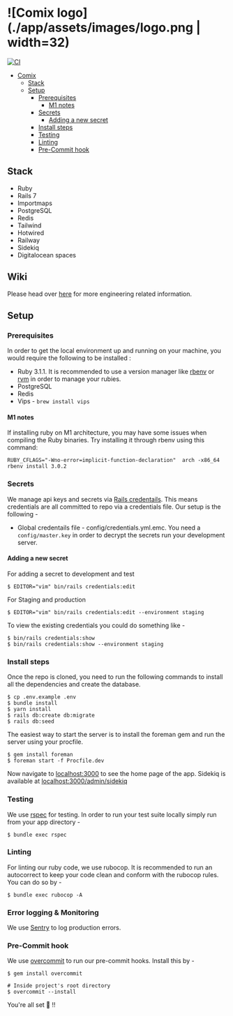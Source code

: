 # ![Comix logo](./app/assets/images/logo.png | width=32)

[![CI](https://github.com/safewlabs/comix-mono/actions/workflows/ci.yml/badge.svg?branch=trunk)](https://github.com/safewlabs/comix-mono/actions/workflows/ci.yml)

- [Comix](#comix------)
  * [Stack](#stack)
  * [Setup](#setup)
    + [Prerequisites](#prerequisites)
      - [M1 notes](#m1-notes)
    + [Secrets](#secrets)
      - [Adding a new secret](#adding-a-new-secret)
    + [Install steps](#install-steps)
    + [Testing](#testing)
    + [Linting](#linting)
    + [Pre-Commit hook](#pre-commit-hook)

## Stack

- Ruby
- Rails 7
- Importmaps
- PostgreSQL
- Redis
- Tailwind
- Hotwired
- Railway
- Sidekiq
- Digitalocean spaces

## Wiki

Please head over [here](https://www.notion.so/Engineering-Wiki-fa21ba7fd9224a57bbbbb0d2ff64411a?pvs=4) for more engineering related information.

## Setup

### Prerequisites

In order to get the local environment up and running on your machine, you would require the following to be installed :

- Ruby 3.1.1. It is recommended to use a version manager like [rbenv](https://github.com/rbenv/rbenv) or [rvm](https://rvm.io/) in order to manage your rubies.
- PostgreSQL
- Redis
- Vips - `brew install vips`

#### M1 notes
If installing ruby on M1 architecture, you may have some issues when compiling the Ruby binaries. Try installing it through rbenv using this command:

```
RUBY_CFLAGS="-Wno-error=implicit-function-declaration"  arch -x86_64 rbenv install 3.0.2
```

### Secrets

We manage api keys and secrets via [Rails credentails](https://edgeguides.rubyonrails.org/security.html#environmental-security). This means credentials are all committed to repo via a credentials file. Our setup is the following -

- Global credentails file - config/credentials.yml.emc. You need a `config/master.key` in order to decrypt the secrets run your development server.

#### Adding a new secret

For adding a secret to development and test

```
$ EDITOR="vim" bin/rails credentials:edit
```

For Staging and production

```
$ EDITOR="vim" bin/rails credentials:edit --environment staging
```

To view the existing credentials you could do something like -

```
$ bin/rails credentials:show
$ bin/rails credentials:show --environment staging
```

### Install steps

Once the repo is cloned, you need to run the following commands to install all the dependencies and create the database.

```
$ cp .env.example .env
$ bundle install
$ yarn install
$ rails db:create db:migrate
$ rails db:seed
```

The easiest way to start the server is to install the foreman gem and run the server using your procfile.

```
$ gem install foreman
$ foreman start -f Procfile.dev
```

Now navigate to [localhost:3000](localhost:3000) to see the home page of the app. Sidekiq is available at [localhost:3000/admin/sidekiq](localhost:3000/admin/sidekiq)

### Testing

We use [rspec](https://rspec.info/) for testing. In order to run your test suite locally simply run from your app directory -

```
$ bundle exec rspec
```

### Linting

For linting our ruby code, we use rubocop. It is recommended to run an autocorrect to keep your
code clean and conform with the rubocop rules. You can do so by -

```
$ bundle exec rubocop -A
```

### Error logging & Monitoring

We use [Sentry](https://sentry.io) to log production errors.

### Pre-Commit hook

We use [overcommit](https://nicedoc.io/sds/overcommit) to run our pre-commit hooks. Install this by -

```
$ gem install overcommit

# Inside project's root directory
$ overcommit --install
```

You're all set 🙌 !!
